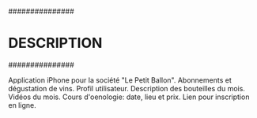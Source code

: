 ###############
# DESCRIPTION #
###############

Application iPhone pour la société "Le Petit Ballon". 
Abonnements et dégustation de vins. 
Profil utilisateur. 
Description des bouteilles du mois. 
Vidéos du mois. 
Cours d'oenologie: date, lieu et prix. Lien pour inscription en ligne. 

